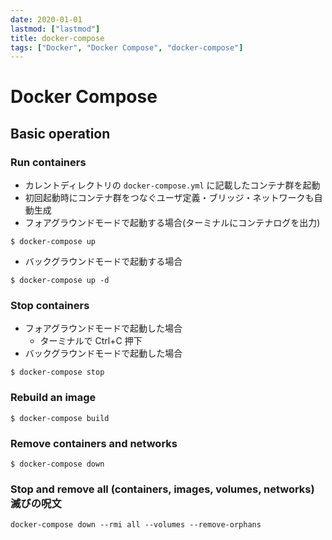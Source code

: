 ```yaml
---
date: 2020-01-01
lastmod: ["lastmod"]
title: docker-compose
tags: ["Docker", "Docker Compose", "docker-compose"]
---
```

# Docker Compose

## Basic operation

### Run containers
* カレントディレクトリの `docker-compose.yml` に記載したコンテナ群を起動
* 初回起動時にコンテナ群をつなぐユーザ定義・ブリッジ・ネットワークも自動生成
* フォアグラウンドモードで起動する場合(ターミナルにコンテナログを出力)
```shell
$ docker-compose up
```
* バックグラウンドモードで起動する場合
```shell
$ docker-compose up -d
```

### Stop containers
* フォアグラウンドモードで起動した場合
  * ターミナルで Ctrl+C 押下
* バックグラウンドモードで起動した場合
```shell
$ docker-compose stop
```

### Rebuild an image
```shell
$ docker-compose build
```

### Remove containers and networks
```shell
$ docker-compose down
```

### Stop and remove all (containers, images, volumes, networks) 滅びの呪文

```shell
docker-compose down --rmi all --volumes --remove-orphans
```